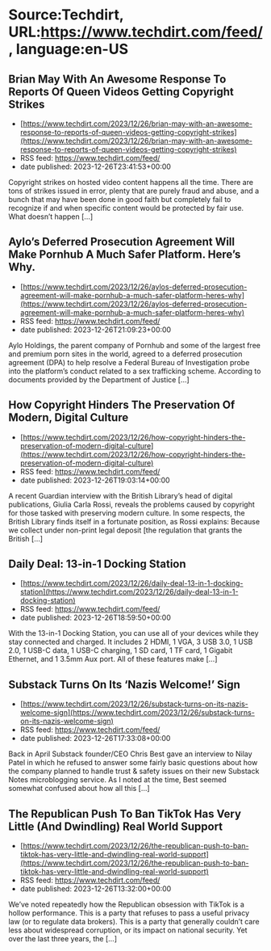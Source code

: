 # Source:Techdirt, URL:https://www.techdirt.com/feed/, language:en-US

## Brian May With An Awesome Response To Reports Of Queen Videos Getting Copyright Strikes
 - [https://www.techdirt.com/2023/12/26/brian-may-with-an-awesome-response-to-reports-of-queen-videos-getting-copyright-strikes](https://www.techdirt.com/2023/12/26/brian-may-with-an-awesome-response-to-reports-of-queen-videos-getting-copyright-strikes)
 - RSS feed: https://www.techdirt.com/feed/
 - date published: 2023-12-26T23:41:53+00:00

Copyright strikes on hosted video content happens all the time. There are tons of strikes issued in error, plenty that are purely fraud and abuse, and a bunch that may have been done in good faith but completely fail to recognize if and when specific content would be protected by fair use. What doesn&#8217;t happen [&#8230;]

## Aylo’s Deferred Prosecution Agreement Will Make Pornhub A Much Safer Platform. Here’s Why.
 - [https://www.techdirt.com/2023/12/26/aylos-deferred-prosecution-agreement-will-make-pornhub-a-much-safer-platform-heres-why](https://www.techdirt.com/2023/12/26/aylos-deferred-prosecution-agreement-will-make-pornhub-a-much-safer-platform-heres-why)
 - RSS feed: https://www.techdirt.com/feed/
 - date published: 2023-12-26T21:09:23+00:00

Aylo Holdings, the parent company of Pornhub and some of the largest free and premium porn sites in the world, agreed to a deferred prosecution agreement (DPA) to help resolve a Federal Bureau of Investigation probe into the platform’s conduct related to a sex trafficking scheme. According to documents provided by the Department of Justice [&#8230;]

## How Copyright Hinders The Preservation Of Modern, Digital Culture
 - [https://www.techdirt.com/2023/12/26/how-copyright-hinders-the-preservation-of-modern-digital-culture](https://www.techdirt.com/2023/12/26/how-copyright-hinders-the-preservation-of-modern-digital-culture)
 - RSS feed: https://www.techdirt.com/feed/
 - date published: 2023-12-26T19:03:14+00:00

A recent Guardian interview with the&#160;British Library’s head of digital publications, Giulia Carla Rossi, reveals the problems caused by copyright for those tasked with preserving modern culture. In some respects, the British Library finds itself in a fortunate position, as Rossi explains: Because we collect under non-print legal deposit [the regulation that grants the British [&#8230;]

## Daily Deal: 13-in-1 Docking Station
 - [https://www.techdirt.com/2023/12/26/daily-deal-13-in-1-docking-station](https://www.techdirt.com/2023/12/26/daily-deal-13-in-1-docking-station)
 - RSS feed: https://www.techdirt.com/feed/
 - date published: 2023-12-26T18:59:50+00:00

With the 13-in-1 Docking Station, you can use all of your devices while they stay connected and charged. It includes 2 HDMI, 1 VGA, 3 USB 3.0, 1 USB 2.0, 1 USB-C data, 1 USB-C charging, 1 SD card, 1 TF card, 1 Gigabit Ethernet, and 1 3.5mm Aux port. All of these features make [&#8230;]

## Substack Turns On Its ‘Nazis Welcome!’ Sign
 - [https://www.techdirt.com/2023/12/26/substack-turns-on-its-nazis-welcome-sign](https://www.techdirt.com/2023/12/26/substack-turns-on-its-nazis-welcome-sign)
 - RSS feed: https://www.techdirt.com/feed/
 - date published: 2023-12-26T17:33:08+00:00

Back in April Substack founder/CEO Chris Best gave an interview to Nilay Patel in which he refused to answer some fairly basic questions about how the company planned to handle trust &#38; safety issues on their new Substack Notes microblogging service. As I noted at the time, Best seemed somewhat confused about how all this [&#8230;]

## The Republican Push To Ban TikTok Has Very Little (And Dwindling) Real World Support
 - [https://www.techdirt.com/2023/12/26/the-republican-push-to-ban-tiktok-has-very-little-and-dwindling-real-world-support](https://www.techdirt.com/2023/12/26/the-republican-push-to-ban-tiktok-has-very-little-and-dwindling-real-world-support)
 - RSS feed: https://www.techdirt.com/feed/
 - date published: 2023-12-26T13:32:00+00:00

We&#8217;ve noted repeatedly how the Republican obsession with TikTok is a hollow performance. This is a party that refuses to pass a useful privacy law (or to regulate data brokers). This is a party that generally couldn&#8217;t care less about widespread corruption, or its impact on national security. Yet over the last three years, the [&#8230;]

